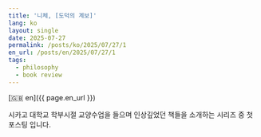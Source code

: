 ```yaml
---
title: '니체, [도덕의 계보]'
lang: ko
layout: single
date: 2025-07-27
permalink: /posts/ko/2025/07/27/1
en_url: /posts/en/2025/07/27/1
tags:
  - philosophy
  - book review
---
```

[🇬🇧 en]({{ page.en_url }})

시카고 대학교 학부시절 교양수업을 들으며 인상깊었던 책들을 소개하는 시리즈 중 첫 포스팅 입니다. 